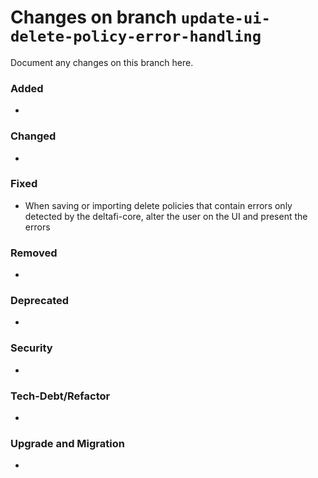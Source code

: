 # Changes on branch `update-ui-delete-policy-error-handling`
Document any changes on this branch here.
### Added
- 

### Changed
- 

### Fixed
- When saving or importing delete policies that contain errors only detected by the deltafi-core, alter the user on the UI and present the errors

### Removed
- 

### Deprecated
- 

### Security
- 

### Tech-Debt/Refactor
- 

### Upgrade and Migration
- 
